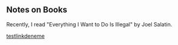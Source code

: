 ## Notes on Books
Recently, I read "Everything I Want to Do Is Illegal" by Joel Salatin.

<a href="gh-pages/testlink.md">testlinkdeneme</a>
